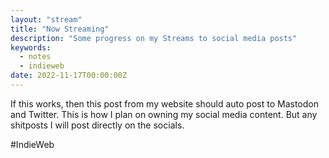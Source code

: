 ```yaml
---
layout: "stream"
title: "Now Streaming"
description: "Some progress on my Streams to social media posts"
keywords:
  - notes
  - indieweb
date: 2022-11-17T00:00:00Z
---
```

If this works, then this post from my website should auto post to Mastodon and Twitter. This is how I plan on owning my social media content. But any shitposts I will post directly on the socials.

\#IndieWeb
